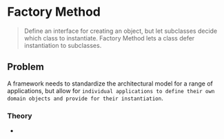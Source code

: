 # Factory Method

> Define an interface for creating an object, but let subclasses decide which class to instantiate. Factory Method lets a class defer instantiation to subclasses.

## Problem

A framework needs to standardize the architectural model for a range of applications, but allow for `individual applications to define their own domain objects and provide for their instantiation`.

### Theory

-
